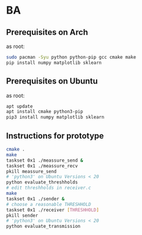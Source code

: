 # BA

## Prerequisites on Arch

as root:

```bash
sudo pacman -Syu python python-pip gcc cmake make
pip install numpy matplotlib sklearn
```

## Prerequisites on Ubuntu

as root:

```bash
apt update
apt install cmake python3-pip
pip3 install numpy matplotlib sklearn
```

## Instructions for prototype

```bash
cmake .
make
taskset 0x1 ./meassure_send &
taskset 0x1 ./meassure_recv
pkill meassure_send
# 'python3' on Ubuntu Versions < 20
python evaluate_threshholds
# edit threshholds in receiver.c
make
taskset 0x1 ./sender &
# choose a reasonable THRESHHOLD
taskset 0x1 ./receiver [THRESHHOLD]
pkill sender
# 'python3' on Ubuntu Versions < 20
python evaluate_transmission
```
